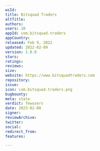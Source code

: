 ```yaml
---
wsId: 
title: Bitsquad Traders
altTitle: 
authors: 
users: 10
appId: com.bitsquad.traders
appCountry: 
released: Feb 9, 2022
updated: 2022-02-09
version: 1.0.0
stars: 
ratings: 
reviews: 
size: 
website: https://www.bitsquadtraders.com
repository: 
issue: 
icon: com.bitsquad.traders.png
bugbounty: 
meta: stale
verdict: fewusers
date: 2023-02-08
signer: 
reviewArchive: 
twitter: 
social: 
redirect_from: 
features: 

---
```



